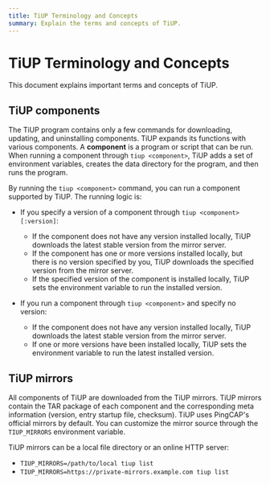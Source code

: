 ```yaml
---
title: TiUP Terminology and Concepts
summary: Explain the terms and concepts of TiUP.
---
```


# TiUP Terminology and Concepts

This document explains important terms and concepts of TiUP.

## TiUP components

The TiUP program contains only a few commands for downloading, updating, and uninstalling components. TiUP expands its functions with various components. A **component** is a program or script that can be run. When running a component through `tiup <component>`, TiUP adds a set of environment variables, creates the data directory for the program, and then runs the program.

By running the `tiup <component>` command, you can run a component supported by TiUP. The running logic is:

+ If you specify a version of a component through `tiup <component>[:version]`:

    - If the component does not have any version installed locally, TiUP downloads the latest stable version from the mirror server.
    - If the component has one or more versions installed locally, but there is no version specified by you, TiUP downloads the specified version from the mirror server.
    - If the specified version of the component is installed locally, TiUP sets the environment variable to run the installed version.

+ If you run a component through `tiup <component>` and specify no version:

    - If the component does not have any version installed locally, TiUP downloads the latest stable version from the mirror server.
    - If one or more versions have been installed locally, TiUP sets the environment variable to run the latest installed version.

## TiUP mirrors

All components of TiUP are downloaded from the TiUP mirrors. TiUP mirrors contain the TAR package of each component and the corresponding meta information (version, entry startup file, checksum). TiUP uses PingCAP's official mirrors by default. You can customize the mirror source through the `TIUP_MIRRORS` environment variable.

TiUP mirrors can be a local file directory or an online HTTP server:

+ `TIUP_MIRRORS=/path/to/local tiup list`
+ `TIUP_MIRRORS=https://private-mirrors.example.com tiup list`
